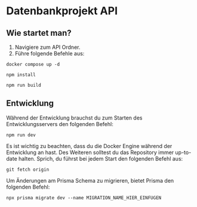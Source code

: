 # Datenbankprojekt API

## Wie startet man? 

1. Navigiere zum API Ordner.
2. Führe folgende Befehle aus:
```shell
docker compose up -d
```
```shell
npm install
```
```shell
npm run build
```

## Entwicklung
Während der Entwicklung brauchst du zum Starten des Entwicklungsservers den folgenden Befehl:
```shell
npm run dev
```
Es ist wichtig zu beachten, dass du die Docker Engine während der Entwicklung an hast. Des Weiteren solltest du das Repository immer up-to-date halten. Sprich, du führst bei jedem Start den folgenden Befehl aus:
```shell
git fetch origin
```
Um Änderungen am Prisma Schema zu migrieren, bietet Prisma den folgenden Befehl:
```shell
npx prisma migrate dev --name MIGRATION_NAME_HIER_EINFÜGEN
```